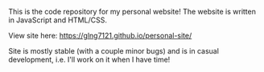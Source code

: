 This is the code repository for my personal website! The website is written in JavaScript and HTML/CSS.

View site here: https://glng7121.github.io/personal-site/

Site is mostly stable (with a couple minor bugs) and is in casual development, i.e. I'll work on it when I have time!
